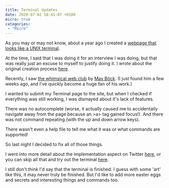 ```yaml
---
title: Terminal Updates
date: 2020-07-02 18:41:07 +0100
micro: true
categories:
 - "Micro"
---
```


As you may or may not know, about a year ago I created a [webpage that looks like a UNIX terminal](/terminal/).

At the time, I said that I was doing it for an interview I was doing, but that was really just an excuse to myself to justify doing it. I wrote about the original creation process [here](/recreating-my-first-html-project/).

Recently, I saw [the whimsical web club](https://whimsical.club/) by [Max Böck](https://mxb.dev/). (I just found him a few weeks ago, and I've quickly become a huge fan of his work.)

I wanted to submit my Terminal page to the site, but when I checked if everything was still working, I was dismayed about it's lack of features.

There was no autocomplete (worse, it actually caused me to accidentally navigate away from the page because an &gt;a> tag gained focus!). And there was not command repeating (with the up and down arrow keys).

There wasn't even a help file to tell me what it was or what commands are supported!

So last night I decided to fix all of those things.

I went into more detail about the implementation aspect on Twitter [here](https://twitter.com/JetroidMakes/status/1278570740586033152), or you can skip all that and try out the terminal [here](/terminal/).

I still don't think I'd say that the terminal is finished. I guess with some 'art' like this, it may never truly be finished. But I'd like to add more easter eggs and secrets and interesting things and commands too.